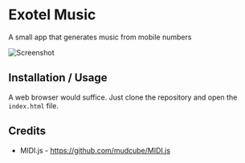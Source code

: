 # Exotel Music

A small app that generates music from mobile numbers

![Screenshot](https://raw.github.com/exotel/exotel-music/master/screenshot.png)

## Installation / Usage

A web browser would suffice. Just clone the repository and open the `index.html` file.

## Credits

* MIDI.js - <https://github.com/mudcube/MIDI.js>
